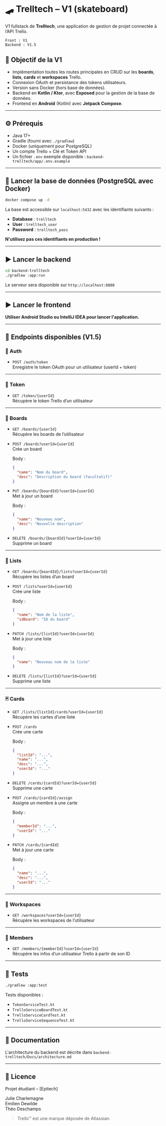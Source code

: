 #   🛹 Trelltech –  V1 (skateboard)

V1 fullstack de **Trelltech**, une application de gestion de projet connectée à l’API Trello.

```
Front : V1
Backend : V1.5
```

## 🚀 Objectif de la V1

- Implémentation toutes les routes principales en CRUD sur les **boards**, **lists**, **cards** et **workspaces** Trello.
- Connexion OAuth et persistance des tokens utilisateurs.
- Version sans Docker (hors base de données).
- Backend en **Kotlin / Ktor**, avec **Exposed** pour la gestion de la base de données.
- Frontend en **Android** (Kotlin) avec **Jetpack Compose**.

---

## ⚙️ Prérequis

- Java 17+
- Gradle (fourni avec `./gradlew`)
- Docker (uniquement pour PostgreSQL)
- Un compte Trello + Clé et Token API
- Un fichier `.env` exemple disponible :  `backend-trelltech/app/.env.example`

---

## 🐘 Lancer la base de données (PostgreSQL avec Docker)

```bash
docker compose up -d
```

La base est accessible sur `localhost:5432` avec les identifiants suivants :
- **Database** : `trelltech`
- **User** : `trelltech_user`
- **Password** : `trelltech_pass`

**N'utilisez pas ces identifiants en production !**

---

## ▶️ Lancer le backend

```bash
cd backend-trelltech
./gradlew :app:run
```

Le serveur sera disponible sur `http://localhost:8080`

---

## ▶️ Lancer le frontend

**Utiliser Android Studio ou IntelliJ IDEA pour lancer l'application.**

---

## 📌 Endpoints disponibles (V1.5)

### 🔐 Auth

- `POST /auth/token`  
  Enregistre le token OAuth pour un utilisateur (userId + token)

---

### 🧐 Token

- `GET /token/{userId}`  
  Récupère le token Trello d’un utilisateur

---

### 🧩 Boards

- `GET /boards/{userId}`  
  Récupère les boards de l’utilisateur

- `POST /boards?userId={userId}`  
  Crée un board

  Body :
  ```json
  {
    "name": "Nom du board",
    "desc": "Description du board (facultatif)"
  }
  ```

- `PUT /boards/{boardId}?userId={userId}`  
  Met à jour un board

  Body :
  ```json
  {
    "name": "Nouveau nom",
    "desc": "Nouvelle description"
  }
  ```

- `DELETE /boards/{boardId}?userId={userId}`  
  Supprime un board

---

### 📜 Lists

- `GET /boards/{boardId}/lists?userId={userId}`  
  Récupère les listes d’un board

- `POST /lists?userId={userId}`  
  Crée une liste

  Body :
  ```json
  {
    "name": "Nom de la liste",
    "idBoard": "ID du board"
  }
  ```

- `PATCH /lists/{listId}?userId={userId}`  
  Met à jour une liste

  Body :
  ```json
  {
    "name": "Nouveau nom de la liste"
  }
  ```

- `DELETE /lists/{listId}?userId={userId}`  
  Supprime une liste

---

### 🃏 Cards

- `GET /lists/{listId}/cards?userId={userId}`  
  Récupère les cartes d’une liste

- `POST /cards`  
  Crée une carte

  Body :
  ```json
  {
    "listId": "...",
    "name": "...",
    "desc": "...",
    "userId": "..."
  }
  ```

- `DELETE /cards/{cardId}?userId={userId}`  
  Supprime une carte

- `POST /cards/{cardId}/assign`  
  Assigne un membre à une carte

  Body :
  ```json
  {
    "memberId": "...",
    "userId": "..."
  }
  ```

- `PATCH /cards/{cardId}`  
  Met à jour une carte

  Body :
  ```json
  {
    "name": "...",
    "desc": "...",
    "userId": "..."
  }
  ```

---

### 🏢 Workspaces

- `GET /workspaces?userId={userId}`  
  Récupère les workspaces de l’utilisateur

---

### 👤 Members

- `GET /members/{memberId}?userId={userId}`  
  Récupère les infos d’un utilisateur Trello à partir de son ID

---

## 🧪 Tests

```bash
./gradlew :app:test
```

Tests disponibles :

- `TokenServiceTest.kt`
- `TrelloServiceBoardTest.kt`
- `TrelloServiceCardTest.kt`
- `TrelloServiceSequenceTest.kt`

---

## 📂 Documentation

L'architecture du backend est décrite dans `backend-trelltech/Docs/architecture.md`

---


## 📃 Licence

Projet étudiant – [Epitech]

Julie Charlemagne  
Emilien Dewilde  
Théo Deschamps

> Trello™ est une marque déposée de Atlassian.

